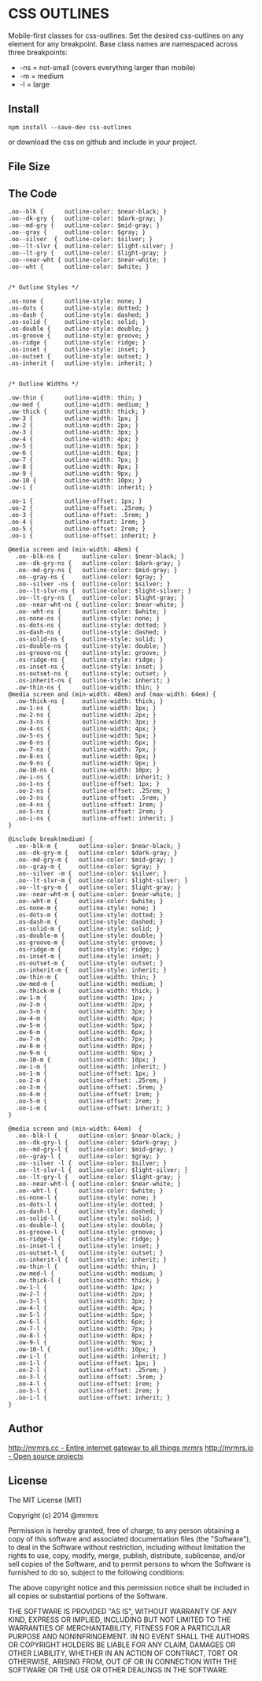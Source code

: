 # CSS OUTLINES

  Mobile-first classes for css-outlines.
  Set the desired css-outlines on any element for any breakpoint.
  Base class names are namespaced across three breakpoints:

*  -ns = not-small (covers everything larger than mobile)
*  -m  = medium
*  -l  = large

## Install
```
npm install --save-dev css-outlines
```
or download the css on github and include in your project.

## File Size


## The Code
```
.oo--blk {      outline-color: $near-black; }
.oo--dk-gry {   outline-color: $dark-gray; }
.oo--md-gry {   outline-color: $mid-gray; }
.oo--gray {     outline-color: $gray; }
.oo--silver  {  outline-color: $silver; }
.oo--lt-slvr {  outline-color: $light-silver; }
.oo--lt-gry {   outline-color: $light-gray; }
.oo--near-wht { outline-color: $near-white; }
.oo--wht {      outline-color: $white; }


/* Outline Styles */

.os-none {      outline-style: none; }
.os-dots {      outline-style: dotted; }
.os-dash {      outline-style: dashed; }
.os-solid {     outline-style: solid; }
.os-double {    outline-style: double; }
.os-groove {    outline-style: groove; }
.os-ridge {     outline-style: ridge; }
.os-inset {     outline-style: inset; }
.os-outset {    outline-style: outset; }
.os-inherit {   outline-style: inherit; }


/* Outline Widths */

.ow-thin {      outline-width: thin; }
.ow-med {       outline-width: medium; }
.ow-thick {     outline-width: thick; }
.ow-3 {         outline-width: 1px; }
.ow-2 {         outline-width: 2px; }
.ow-3 {         outline-width: 3px; }
.ow-4 {         outline-width: 4px; }
.ow-5 {         outline-width: 5px; }
.ow-6 {         outline-width: 6px; }
.ow-7 {         outline-width: 7px; }
.ow-8 {         outline-width: 8px; }
.ow-9 {         outline-width: 9px; }
.ow-10 {        outline-width: 10px; }
.ow-i {         outline-width: inherit; }

.oo-1 {         outline-offset: 1px; }
.oo-2 {         outline-offset: .25rem; }
.oo-3 {         outline-offset: .5rem; }
.oo-4 {         outline-offset: 1rem; }
.oo-5 {         outline-offset: 2rem; }
.oo-i {         outline-offset: inherit; }

@media screen and (min-width: 48em) {
  .oo--blk-ns {      outline-color: $near-black; }
  .oo--dk-gry-ns {   outline-color: $dark-gray; }
  .oo--md-gry-ns {   outline-color: $mid-gray; }
  .oo--gray-ns {     outline-color: $gray; }
  .oo--silver -ns {  outline-color: $silver; }
  .oo--lt-slvr-ns {  outline-color: $light-silver; }
  .oo--lt-gry-ns {   outline-color: $light-gray; }
  .oo--near-wht-ns { outline-color: $near-white; }
  .oo--wht-ns {      outline-color: $white; }
  .os-none-ns {      outline-style: none; }
  .os-dots-ns {      outline-style: dotted; }
  .os-dash-ns {      outline-style: dashed; }
  .os-solid-ns {     outline-style: solid; }
  .os-double-ns {    outline-style: double; }
  .os-groove-ns {    outline-style: groove; }
  .os-ridge-ns {     outline-style: ridge; }
  .os-inset-ns {     outline-style: inset; }
  .os-outset-ns {    outline-style: outset; }
  .os-inherit-ns {   outline-style: inherit; }
  .ow-thin-ns {      outline-width: thin; }
@media screen and (min-width: 48em) and (max-width: 64em) {
  .ow-thick-ns {     outline-width: thick; }
  .ow-1-ns {         outline-width: 1px; }
  .ow-2-ns {         outline-width: 2px; }
  .ow-3-ns {         outline-width: 3px; }
  .ow-4-ns {         outline-width: 4px; }
  .ow-5-ns {         outline-width: 5px; }
  .ow-6-ns {         outline-width: 6px; }
  .ow-7-ns {         outline-width: 7px; }
  .ow-8-ns {         outline-width: 8px; }
  .ow-9-ns {         outline-width: 9px; }
  .ow-10-ns {        outline-width: 10px; }
  .ow-i-ns {         outline-width: inherit; }
  .oo-1-ns {         outline-offset: 1px; }
  .oo-2-ns {         outline-offset: .25rem; }
  .oo-3-ns {         outline-offset: .5rem; }
  .oo-4-ns {         outline-offset: 1rem; }
  .oo-5-ns {         outline-offset: 2rem; }
  .oo-i-ns {         outline-offset: inherit; }
}

@include break(medium) {
  .oo--blk-m {      outline-color: $near-black; }
  .oo--dk-gry-m {   outline-color: $dark-gray; }
  .oo--md-gry-m {   outline-color: $mid-gray; }
  .oo--gray-m {     outline-color: $gray; }
  .oo--silver -m {  outline-color: $silver; }
  .oo--lt-slvr-m {  outline-color: $light-silver; }
  .oo--lt-gry-m {   outline-color: $light-gray; }
  .oo--near-wht-m { outline-color: $near-white; }
  .oo--wht-m {      outline-color: $white; }
  .os-none-m {      outline-style: none; }
  .os-dots-m {      outline-style: dotted; }
  .os-dash-m {      outline-style: dashed; }
  .os-solid-m {     outline-style: solid; }
  .os-double-m {    outline-style: double; }
  .os-groove-m {    outline-style: groove; }
  .os-ridge-m {     outline-style: ridge; }
  .os-inset-m {     outline-style: inset; }
  .os-outset-m {    outline-style: outset; }
  .os-inherit-m {   outline-style: inherit; }
  .ow-thin-m {      outline-width: thin; }
  .ow-med-m {       outline-width: medium; }
  .ow-thick-m {     outline-width: thick; }
  .ow-1-m {         outline-width: 1px; }
  .ow-2-m {         outline-width: 2px; }
  .ow-3-m {         outline-width: 3px; }
  .ow-4-m {         outline-width: 4px; }
  .ow-5-m {         outline-width: 5px; }
  .ow-6-m {         outline-width: 6px; }
  .ow-7-m {         outline-width: 7px; }
  .ow-8-m {         outline-width: 8px; }
  .ow-9-m {         outline-width: 9px; }
  .ow-10-m {        outline-width: 10px; }
  .ow-i-m {         outline-width: inherit; }
  .oo-1-m {         outline-offset: 1px; }
  .oo-2-m {         outline-offset: .25rem; }
  .oo-3-m {         outline-offset: .5rem; }
  .oo-4-m {         outline-offset: 1rem; }
  .oo-5-m {         outline-offset: 2rem; }
  .oo-i-m {         outline-offset: inherit; }
}

@media screen and (min-width: 64em)  {
  .oo--blk-l {      outline-color: $near-black; }
  .oo--dk-gry-l {   outline-color: $dark-gray; }
  .oo--md-gry-l {   outline-color: $mid-gray; }
  .oo--gray-l {     outline-color: $gray; }
  .oo--silver -l {  outline-color: $silver; }
  .oo--lt-slvr-l {  outline-color: $light-silver; }
  .oo--lt-gry-l {   outline-color: $light-gray; }
  .oo--near-wht-l { outline-color: $near-white; }
  .oo--wht-l {      outline-color: $white; }
  .os-none-l {      outline-style: none; }
  .os-dots-l {      outline-style: dotted; }
  .os-dash-l {      outline-style: dashed; }
  .os-solid-l {     outline-style: solid; }
  .os-double-l {    outline-style: double; }
  .os-groove-l {    outline-style: groove; }
  .os-ridge-l {     outline-style: ridge; }
  .os-inset-l {     outline-style: inset; }
  .os-outset-l {    outline-style: outset; }
  .os-inherit-l {   outline-style: inherit; }
  .ow-thin-l {      outline-width: thin; }
  .ow-med-l {       outline-width: medium; }
  .ow-thick-l {     outline-width: thick; }
  .ow-1-l {         outline-width: 1px; }
  .ow-2-l {         outline-width: 2px; }
  .ow-3-l {         outline-width: 3px; }
  .ow-4-l {         outline-width: 4px; }
  .ow-5-l {         outline-width: 5px; }
  .ow-6-l {         outline-width: 6px; }
  .ow-7-l {         outline-width: 7px; }
  .ow-8-l {         outline-width: 8px; }
  .ow-9-l {         outline-width: 9px; }
  .ow-10-l {        outline-width: 10px; }
  .ow-i-l {         outline-width: inherit; }
  .oo-1-l {         outline-offset: 1px; }
  .oo-2-l {         outline-offset: .25rem; }
  .oo-3-l {         outline-offset: .5rem; }
  .oo-4-l {         outline-offset: 1rem; }
  .oo-5-l {         outline-offset: 2rem; }
  .oo-i-l {         outline-offset: inherit; }
}
```

## Author

[http://mrmrs.cc - Entire internet gateway to all things mrmrs](http://mrmrs.cc)
[http://mrmrs.io - Open source projects](http://mrmrs.io)

## License

The MIT License (MIT)

Copyright (c) 2014 @mrmrs

Permission is hereby granted, free of charge, to any person obtaining a copy
of this software and associated documentation files (the "Software"), to deal
in the Software without restriction, including without limitation the rights
to use, copy, modify, merge, publish, distribute, sublicense, and/or sell
copies of the Software, and to permit persons to whom the Software is
furnished to do so, subject to the following conditions:

The above copyright notice and this permission notice shall be included in
all copies or substantial portions of the Software.

THE SOFTWARE IS PROVIDED "AS IS", WITHOUT WARRANTY OF ANY KIND, EXPRESS OR
IMPLIED, INCLUDING BUT NOT LIMITED TO THE WARRANTIES OF MERCHANTABILITY,
FITNESS FOR A PARTICULAR PURPOSE AND NONINFRINGEMENT. IN NO EVENT SHALL THE
AUTHORS OR COPYRIGHT HOLDERS BE LIABLE FOR ANY CLAIM, DAMAGES OR OTHER
LIABILITY, WHETHER IN AN ACTION OF CONTRACT, TORT OR OTHERWISE, ARISING FROM,
OUT OF OR IN CONNECTION WITH THE SOFTWARE OR THE USE OR OTHER DEALINGS IN
THE SOFTWARE.

